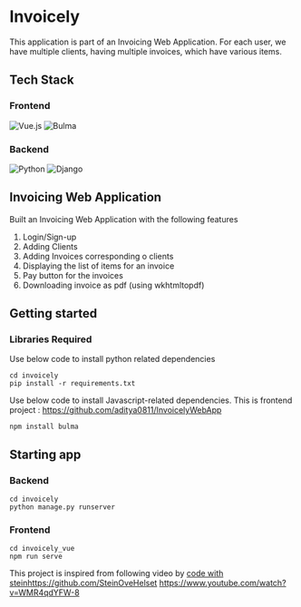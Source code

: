 # Invoicely
This application is part of an Invoicing Web Application. For each user, we have multiple clients, having multiple invoices, which have various items. 


## Tech Stack
### Frontend
<p align="left">
 <img alt="Vue.js" src="https://img.shields.io/badge/Vue.js-35495E?style=for-the-badge&logo=vuedotjs&logoColor=4FC08D"/> 
 <img alt="Bulma" src="https://img.shields.io/badge/-Bulma-FFFFFF?style=for-the-badge&logo=bulma"/> 
</p>


### Backend
<p align="left">
 <img alt="Python" src="https://img.shields.io/badge/python%20-%2314354C.svg?&style=for-the-badge&logo=python&logoColor=white"/> 
  <img alt="Django" src="https://img.shields.io/badge/django%20-%23092E20.svg?&style=for-the-badge&logo=django&logoColor=white"/> 
</p>


## Invoicing Web Application
Built an Invoicing Web Application with the following features

<ol>
<li>Login/Sign-up</li> 
<li>Adding Clients</li> 
<li>Adding Invoices corresponding o clients</li> 
<li>Displaying the list of items for an invoice</li>  
<li>Pay button for the invoices</li> 
<li>Downloading invoice as pdf (using wkhtmltopdf)</li> 
</ol>

## Getting started 


### Libraries Required
Use below code to install python related dependencies
```
cd invoicely
pip install -r requirements.txt
```
Use below code to install Javascript-related dependencies. This is frontend project : https://github.com/aditya0811/InvoicelyWebApp
```
npm install bulma
```


## Starting app 
### Backend 
 ```
 cd invoicely
 python manage.py runserver
 ```
 ### Frontend 
 ```
 cd invoicely_vue
 npm run serve
 ```


This project is inspired from following video by [code with stein](https://github.com/SteinOveHelset)https://github.com/SteinOveHelset
https://www.youtube.com/watch?v=WMR4qdYFW-8

